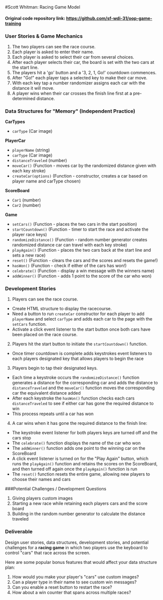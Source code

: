 <!--
Creator: <Name>
Location: SF
-->

#Scott Whitman: Racing Game Model

#### Original code repository link: https://github.com/sf-wdi-31/oop-game-training

### User Stories & Game Mechanics
1. The two players can see the race course.
2. Each player is asked to enter their name.
3. Each player is asked to select their car from several choices.
4. After each player selects their car, the board is set with the two cars at the start line.
5. The players hit a 'go' button and a '3, 2, 1, Go!' countdown commences.
6. After "Go!" each player taps a selected key to make their car move.
7. With each key tap a number randomizer assigns each car with the distance it will move.
8. A player wins when their car crosses the finish line first at a pre-determined distance.


### Data Structures for "Memory" (Independent Practice)

**CarTypes**
  - `carType` (Car image)

**PlayerCar**
  - `playerName` (string)
  - `carType` (Car image)
  - `distanceTraveled` (number)
  - `moveCar()` (Function - moves car by the randomized distance given with each key stroke)
  - `createCar(options)` (Function - constructor, creates a car based on player name and carType chosen)

**ScoreBoard**
  - `Car1` (number)
  - `Car2` (number)

**Game**
  - `setCars()` (Function - places the two cars in the start position)
  - `startCountdown()` (Function - timer to start the race and activate the player race keys)
  - `randomizeDistance()` (Function - random number generator creates randomized distance car can travel with each key stroke)
  - `playAgain()` (Function - places the two cars back at the start line and sets a new race)
  - `reset()` (Function - clears the cars and the scores and resets the game!)
  - `hasWon()` (Function - check if either of the cars has won!)
  - `celebrate()` (Function - display a win message with the winners name)
  - `addWinner()` (Function - adds 1 point to the score of the car who won)


### Development Stories

1. Players can see the race course.
  * Create HTML structure to display the racecourse.
  * Need a button to run `createCar` constructor for each player to add `playerName` and select `carType` and adds each car to the page with the `setCars` function.
  * Activate a click event listener to the start button once both cars have been placed on the race course.

2. Players hit the start button to initiate the `startCountdown()` function.
  * Once timer countdown is complete adds keystrokes event listeners to each players designated key that allows players to begin the race

3. Players begin to tap their designated keys.
  * Each time a keystroke occurs the `randomizeDistance()` function generates a distance for the corresponding car and adds the distance to `distanceTraveled` and the `moveCar()` function moves the corresponding car the equivalent distance added
  * After each keystroke the `hasWon()` function checks each cars `distanceTraveled` to see if either car has gone the required distance to win
  * This process repeats until a car has won

4. A car wins when it has gone the required distance to the finish line:
  * The keystroke event listener for both players keys are turned off and the cars stop
  * The `celebrate()` function displays the name of the car who won
  * The `addWinner()` function adds one point to the winning car on the ScoreBoard
  * A click event listener is turned on for the "Play Again" button, which runs the `playAgain()` function and retains the scores on the ScoreBoard, and then turned off again once the `playAgain()` function is run
  * The `reset()` function resets the entire game, allowing new players to choose their names and cars


###Potential Challenges / Development Questions

1. Giving players custom images
2. Starting a new race while retaining each players cars and the score board
3. Building in the random number generator to calculate the distance traveled


### Deliverable

Design user stories, data structures, development stories, and potential challenges for a **racing game** in which two players use the keyboard to control "cars" that race across the screen.

Here are some popular bonus features that would affect your data structure plan:

1. How would you make your player's "cars" use custom images?
2. Can a player type in their name to see custom win messages?
3. Can you enable a reset button to restart the race?
4. How about a win counter that spans across multiple races?
